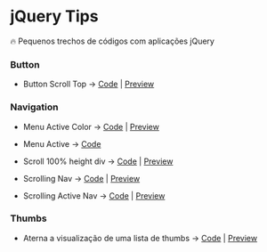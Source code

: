 # jQuery Tips
:fire: Pequenos trechos de códigos com aplicações jQuery

### Button
- Button Scroll Top -> [Code](https://github.com/theandersonn/jquery-tips/blob/master/tips/button-scroll-top.html) | [Preview](http://htmlpreview.github.io/?https://raw.githubusercontent.com/theandersonn/jquery-tips/master/tips/button-scroll-top.html) 

### Navigation
- Menu Active Color -> [Code](https://github.com/theandersonn/jquery-tips/blob/master/tips/menu-active-color.html) | [Preview](http://htmlpreview.github.io/?https://raw.githubusercontent.com/theandersonn/jquery-tips/master/tips/menu-active-color.html)

- Menu Active -> [Code](https://github.com/theandersonn/jquery-tips/blob/master/tips/menu-active/index.html)

- Scroll 100% height div -> [Code](https://github.com/theandersonn/jquery-tips/blob/master/tips/scroll-100-height-div.html) | [Preview](http://htmlpreview.github.io/?https://raw.githubusercontent.com/theandersonn/jquery-tips/master/tips/scroll-100-height-div.html) 

- Scrolling Nav -> [Code](https://github.com/theandersonn/jquery-tips/blob/master/tips/scrolling-nav.html) | [Preview](http://htmlpreview.github.io/?https://raw.githubusercontent.com/theandersonn/jquery-tips/master/tips/scrolling-nav.html) 

- Scrolling Active Nav -> [Code](https://github.com/theandersonn/jquery-tips/blob/master/tips/scrolling-active-nav.html) | [Preview](http://htmlpreview.github.io/?https://raw.githubusercontent.com/theandersonn/jquery-tips/master/tips/scrolling-active-nav.html) 

### Thumbs
- Aterna a visualização de uma lista de thumbs -> [Code](https://github.com/theandersonn/jquery-tips/blob/master/tips/hide-show-thumb-list.html) | [Preview](http://htmlpreview.github.io/?https://raw.githubusercontent.com/theandersonn/jquery-tips/master/tips/hide-show-thumb-list.html)